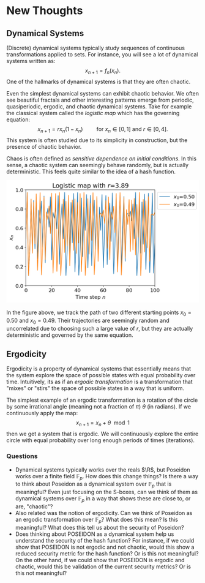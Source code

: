 # New Thoughts

## Dynamical Systems
(Discrete) dynamical systems typically study sequences of continuous transformations applied to sets. 
For instance, you will see a lot of dynamical systems written as:
$$
x_{n+1} = f_n(x_n).
$$
One of the hallmarks of dynamical systems is that they are often chaotic.

Even the simplest dynamical systems can exhibit chaotic behavior.
We often see beautiful fractals and other interesting patterns emerge from periodic, quasiperiodic, ergodic, and chaotic dynamical systems.
Take for example the classical system called the *logistic map* which has the governing equation:
$$
x_{n+1} = rx_n(1-x_n) \qquad \textrm{ for } x_n \in [0,1] \textrm{ and } r \in [0,4].
$$
This system is often studied due to its simplicity in construction, but the presence of chaotic behavior.

Chaos is often defined as *sensitive dependence on initial conditions*.
In this sense, a chaotic system can seemingly behave randomly, but is actually deterministic.
This feels quite similar to the idea of a hash function.

![](./figures/logistic_map_plot.png)

In the figure above, we track the path of two different starting points $x_0 = 0.50$ and $x_0 = 0.49$. Their trajectories are seemingly random and uncorrelated due to choosing such a large value of $r$, but they are actually deterministic and governed by the same equation.

## Ergodicity
Ergodicity is a property of dynamical systems that essentially means that the system explore the space of possible states with equal probability over time.
Intuitively, its as if an *ergodic transformation* is a transformation that "mixes" or "stirs" the space of possible states in a way that is uniform.

The simplest example of an ergodic transformation is a rotation of the circle by some irrational angle (meaning not a fraction of $\pi$) $\theta$ (in radians). If we continuously apply the map:
$$
x_{n+1} = x_n + \theta \mod 1
$$
then we get a system that is ergodic.
We will continuously explore the entire circle with equal probability over long enough periods of times (iterations).


### Questions
- Dynamical systems typically works over the reals $\R$, but Poseidon works over a finite field $\mathbb{F}_p$. How does this change things? Is there a way to think about Poseidon as a dynamical system over $\mathbb{F}_p$ that is meaningful? Even just focusing on the S-boxes, can we think of them as dynamical systems over $\mathbb{F}_p$ in a way that shows these are close to, or are, "chaotic"?
- Also related was the notion of ergodicity. Can we think of Poseidon as an ergodic transformation over $\mathbb{F}_p$? What does this mean? Is this meaningful? What does this tell us about the security of Poseidon?
- Does thinking about POSEIDON as a dynamical system help us understand the security of the hash function? For instance, if we could show that POSEIDON is not ergodic and not chaotic, would this show a reduced security metric for the hash function? Or is this not meaningful? On the other hand, if we could show that POSEIDON is ergodic and chaotic, would this be validation of the current security metrics? Or is this not meaningful?